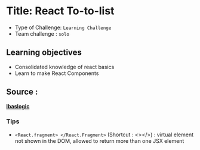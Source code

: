 # Title: React To-to-list
- Type of Challenge: `Learning Challenge`
- Team challenge : `solo`

## Learning objectives
- Consolidated knowledge of react basics
- Learn to make React Components


## Source : 

**[Ibaslogic](https://ibaslogic.com/react-tutorial-for-beginners/)**


### Tips

- `<React.fragment> </React.Fragment>`  (Shortcut : <></>) : virtual element not shown in the DOM, allowed to return more than one JSX element
